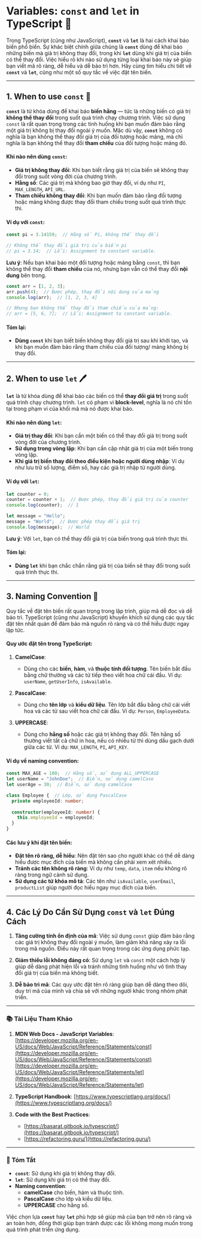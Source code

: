 # **Variables: `const` and `let` in TypeScript** 📜

Trong TypeScript (cũng như JavaScript), **`const`** và **`let`** là hai cách khai báo biến phổ biến. Sự khác biệt chính giữa chúng là **`const`** dùng để khai báo những biến mà giá trị không thay đổi, trong khi **`let`** dùng khi giá trị của biến có thể thay đổi. Việc hiểu rõ khi nào sử dụng từng loại khai báo này sẽ giúp bạn viết mã rõ ràng, dễ hiểu và dễ bảo trì hơn. Hãy cùng tìm hiểu chi tiết về **`const`** và **`let`**, cũng như một số quy tắc về việc đặt tên biến.

---

## **1. When to use `const` 🛑**

**`const`** là từ khóa dùng để khai báo **biến hằng** — tức là những biến có giá trị **không thể thay đổi** trong suốt quá trình chạy chương trình. Việc sử dụng `const` là rất quan trọng trong các tình huống khi bạn muốn đảm bảo rằng một giá trị không bị thay đổi ngoài ý muốn. Mặc dù vậy, **`const`** không có nghĩa là bạn không thể thay đổi giá trị của đối tượng hoặc mảng, mà chỉ nghĩa là bạn không thể thay đổi **tham chiếu** của đối tượng hoặc mảng đó.

#### **Khi nào nên dùng `const`**:
- **Giá trị không thay đổi**: Khi bạn biết rằng giá trị của biến sẽ không thay đổi trong suốt vòng đời của chương trình.
- **Hằng số**: Các giá trị mà không bao giờ thay đổi, ví dụ như `PI`, `MAX_LENGTH`, `API_URL`.
- **Tham chiếu không thay đổi**: Khi bạn muốn đảm bảo rằng đối tượng hoặc mảng không được thay đổi tham chiếu trong suốt quá trình thực thi.

#### **Ví dụ với `const`:**

```typescript
const pi = 3.14159;  // Hằng số Pi, không thể thay đổi

// Không thể thay đổi giá trị của biến pi
// pi = 3.14;  // Lỗi: Assignment to constant variable.
```

**Lưu ý**: Nếu bạn khai báo một đối tượng hoặc mảng bằng `const`, thì bạn không thể thay đổi **tham chiếu** của nó, nhưng bạn vẫn có thể thay đổi **nội dung** bên trong.

```typescript
const arr = [1, 2, 3];
arr.push(4);  // Được phép, thay đổi nội dung của mảng
console.log(arr);  // [1, 2, 3, 4]

// Nhưng bạn không thể thay đổi tham chiếu của mảng:
// arr = [5, 6, 7];  // Lỗi: Assignment to constant variable.
```

#### **Tóm lại**:
- **Dùng `const`** khi bạn biết biến không thay đổi giá trị sau khi khởi tạo, và khi bạn muốn đảm bảo rằng tham chiếu của đối tượng/ mảng không bị thay đổi.

---

## **2. When to use `let` 🖊️**

**`let`** là từ khóa dùng để khai báo các biến có thể **thay đổi giá trị** trong suốt quá trình chạy chương trình. `let` có phạm vi **block-level**, nghĩa là nó chỉ tồn tại trong phạm vi của khối mã mà nó được khai báo.

#### **Khi nào nên dùng `let`**:
- **Giá trị thay đổi**: Khi bạn cần một biến có thể thay đổi giá trị trong suốt vòng đời của chương trình.
- **Sử dụng trong vòng lặp**: Khi bạn cần cập nhật giá trị của một biến trong vòng lặp.
- **Khi giá trị biến thay đổi theo điều kiện hoặc người dùng nhập**: Ví dụ như lưu trữ số lượng, điểm số, hay các giá trị nhập từ người dùng.

#### **Ví dụ với `let`:**

```typescript
let counter = 0;
counter = counter + 1;  // Được phép, thay đổi giá trị của counter
console.log(counter);  // 1

let message = "Hello";
message = "World";  // Được phép thay đổi giá trị
console.log(message);  // World
```

**Lưu ý**: Với `let`, bạn có thể thay đổi giá trị của biến trong quá trình thực thi. 

#### **Tóm lại**:
- **Dùng `let`** khi bạn chắc chắn rằng giá trị của biến sẽ thay đổi trong suốt quá trình thực thi.

---

## **3. Naming Convention 📐**

Quy tắc về đặt tên biến rất quan trọng trong lập trình, giúp mã dễ đọc và dễ bảo trì. TypeScript (cũng như JavaScript) khuyến khích sử dụng các quy tắc đặt tên nhất quán để đảm bảo mã nguồn rõ ràng và có thể hiểu được ngay lập tức.

#### **Quy ước đặt tên trong TypeScript**:
1. **CamelCase**:
   - Dùng cho các **biến**, **hàm**, và **thuộc tính đối tượng**. Tên biến bắt đầu bằng chữ thường và các từ tiếp theo viết hoa chữ cái đầu. Ví dụ: `userName`, `getUserInfo`, `isAvailable`.
   
2. **PascalCase**:
   - Dùng cho **tên lớp** và **kiểu dữ liệu**. Tên lớp bắt đầu bằng chữ cái viết hoa và các từ sau viết hoa chữ cái đầu. Ví dụ: `Person`, `EmployeeData`.

3. **UPPERCASE**:
   - Dùng cho **hằng số** hoặc các giá trị không thay đổi. Tên hằng số thường viết tất cả chữ in hoa, nếu có nhiều từ thì dùng dấu gạch dưới giữa các từ. Ví dụ: `MAX_LENGTH`, `PI`, `API_KEY`.

#### **Ví dụ về naming convention**:

```typescript
const MAX_AGE = 100;  // Hằng số, sử dụng ALL_UPPERCASE
let userName = "JohnDoe";  // Biến, sử dụng camelCase
let userAge = 30;  // Biến, sử dụng camelCase

class Employee {  // Lớp, sử dụng PascalCase
  private employeeId: number;
  
  constructor(employeeId: number) {
    this.employeeId = employeeId;
  }
}
```

#### **Các lưu ý khi đặt tên biến**:
- **Đặt tên rõ ràng, dễ hiểu**: Nên đặt tên sao cho người khác có thể dễ dàng hiểu được mục đích của biến mà không cần phải xem xét nhiều.
- **Tránh các tên không rõ ràng**: Ví dụ như `temp`, `data`, `item` nếu không rõ ràng trong ngữ cảnh sử dụng.
- **Sử dụng các từ khóa mô tả**: Các tên như `isAvailable`, `userEmail`, `productList` giúp người đọc hiểu ngay mục đích của biến.

---

## **4. Các Lý Do Cần Sử Dụng `const` và `let` Đúng Cách**

1. **Tăng cường tính ổn định của mã**: Việc sử dụng `const` giúp đảm bảo rằng các giá trị không thay đổi ngoài ý muốn, làm giảm khả năng xảy ra lỗi trong mã nguồn. Điều này rất quan trọng trong các ứng dụng phức tạp.
  
2. **Giảm thiểu lỗi không đáng có**: Sử dụng `let` và `const` một cách hợp lý giúp dễ dàng phát hiện lỗi và tránh những tình huống như vô tình thay đổi giá trị của biến mà không biết.

3. **Dễ bảo trì mã**: Các quy ước đặt tên rõ ràng giúp bạn dễ dàng theo dõi, duy trì mã của mình và chia sẻ với những người khác trong nhóm phát triển.

---

### **📚 Tài Liệu Tham Khảo**

1. **MDN Web Docs - JavaScript Variables**:  
   [https://developer.mozilla.org/en-US/docs/Web/JavaScript/Reference/Statements/const](https://developer.mozilla.org/en-US/docs/Web/JavaScript/Reference/Statements/const)  
   [https://developer.mozilla.org/en-US/docs/Web/JavaScript/Reference/Statements/let](https://developer.mozilla.org/en-US/docs/Web/JavaScript/Reference/Statements/let)

2. **TypeScript Handbook**:
   [https://www.typescriptlang.org/docs/](https://www.typescriptlang.org/docs/)

3. **Code with the Best Practices**:
   - [https://basarat.gitbook.io/typescript/](https://basarat.gitbook.io/typescript/)
   - [https://refactoring.guru/](https://refactoring.guru/)

---

### **📝 Tóm Tắt**

- **`const`**: Sử dụng khi giá trị không thay đổi.
- **`let`**: Sử dụng khi giá trị có thể thay đổi.
- **Naming convention**:
  - **camelCase** cho biến, hàm và thuộc tính.
  - **PascalCase** cho lớp và kiểu dữ liệu.
  - **UPPERCASE** cho hằng số.

Việc chọn lựa **`const`** hay **`let`** phù hợp sẽ giúp mã của bạn trở nên rõ ràng và an toàn hơn, đồng thời giúp bạn tránh được các lỗi không mong muốn trong quá trình phát triển ứng dụng.